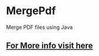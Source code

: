 MergePdf
========

Merge PDF files using Java


<h2><a href="http://compilr.org/java/merge-pdf-files-using-java/" target="_blank">For More info visit here</a></h2>